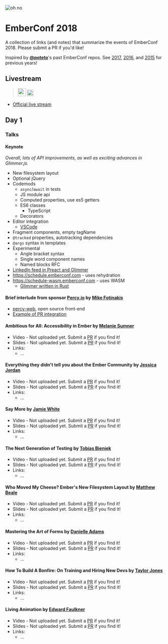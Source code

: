 ![oh no](https://user-images.githubusercontent.com/914228/37348426-431dcaa6-2691-11e8-9e41-91fb5a5f0e5c.png)

# EmberConf 2018

A collection of links (and notes) that summarize the events of EmberConf 2018. Please submit a PR if you'd like!

Inspired by [**@poteto**](https://github.com/poteto)'s past EmberConf repos. See [2017](https://github.com/poteto/emberconf-2017), [2016](https://github.com/poteto/emberconf-2016), and [2015](https://github.com/poteto/emberconf-2015) for previous years!

## Livestream

> <img alt="" src="https://user-images.githubusercontent.com/914228/34072730-9d2d0bcc-e25a-11e7-9ab5-405ddce05303.gif" width="25"> <img alt="" src="https://user-images.githubusercontent.com/914228/34072749-07a8ab50-e25b-11e7-80ba-d0f6250aad11.png" width="20.5">

- [Official live stream](https://www.youtube.com/watch?v=qfnkDyHVJzs&feature=youtu.be)

## Day 1

### Talks

#### Keynote

_Overall, lots of API improvements, as well as exciting advances in Glimmer.js._

- New filesystem layout
- Optional jQuery
- Codemods
  - `async`/`await` in tests
  - JS module api
  - Computed properties, use es5 getters
  - ES6 classes
    - TypeScript
  - Decorators
- Editor integration
  - [VSCode](https://code.visualstudio.com/docs/languages/typescript)
- Fragment components, empty tagName
- `@tracked` properties, autotracking dependencies
- `@args` syntax in templates
- Experimental
  - Angle bracket syntax
  - Single word component names
  - Named blocks RFC
- [LinkedIn feed in Preact and Glimmer](https://engineering.linkedin.com/blog/2018/03/how-we-built-the-same-app-twice-with-preact-and-glimmerjs)
- https://schedule.emberconf.com - uses rehydration
- https://schedule-wasm.emberconf.com - uses WASM
  - [Glimmer written in Rust](https://github.com/glimmerjs/glimmer-vm/pull/752)

#### Brief interlude from sponsor [Percy.io](https://percy.io) by [Mike Fotinakis](https://twitter.com/mikefotinakis?lang=en)

- [percy-web](https://github.com/percy/percy-web), open source front-end
- [Example of PR integration](https://github.com/percy/percy-web/pull/459)

#### Ambitious for All: Accessibility in Ember by [Melanie Sumner]()

- Video - Not uploaded yet. Submit a [PR](https://github.com/nucleartide/emberconf-2018/pulls) if you find it!
- Slides - Not uploaded yet. Submit a [PR](https://github.com/nucleartide/emberconf-2018/pulls) if you find it!
- Links:
  - ...

#### Everything they didn't tell you about the Ember Community by [Jessica Jordan]()

- Video - Not uploaded yet. Submit a [PR](https://github.com/nucleartide/emberconf-2018/pulls) if you find it!
- Slides - Not uploaded yet. Submit a [PR](https://github.com/nucleartide/emberconf-2018/pulls) if you find it!
- Links:
  - ...

#### Say More by [Jamie White]()

- Video - Not uploaded yet. Submit a [PR](https://github.com/nucleartide/emberconf-2018/pulls) if you find it!
- Slides - Not uploaded yet. Submit a [PR](https://github.com/nucleartide/emberconf-2018/pulls) if you find it!
- Links:
  - ...

#### The Next Generation of Testing by [Tobias Bieniek]()

- Video - Not uploaded yet. Submit a [PR](https://github.com/nucleartide/emberconf-2018/pulls) if you find it!
- Slides - Not uploaded yet. Submit a [PR](https://github.com/nucleartide/emberconf-2018/pulls) if you find it!
- Links:
  - ...

#### Who Moved My Cheese? Ember's New Filesystem Layout by [Matthew Beale]()

- Video - Not uploaded yet. Submit a [PR](https://github.com/nucleartide/emberconf-2018/pulls) if you find it!
- Slides - Not uploaded yet. Submit a [PR](https://github.com/nucleartide/emberconf-2018/pulls) if you find it!
- Links:
  - ...

#### Mastering the Art of Forms by [Danielle Adams]()

- Video - Not uploaded yet. Submit a [PR](https://github.com/nucleartide/emberconf-2018/pulls) if you find it!
- Slides - Not uploaded yet. Submit a [PR](https://github.com/nucleartide/emberconf-2018/pulls) if you find it!
- Links:
  - ...

#### How To Build A Bonfire: On Training and Hiring New Devs by [Taylor Jones]()

- Video - Not uploaded yet. Submit a [PR](https://github.com/nucleartide/emberconf-2018/pulls) if you find it!
- Slides - Not uploaded yet. Submit a [PR](https://github.com/nucleartide/emberconf-2018/pulls) if you find it!
- Links:
  - ...

#### Living Animation by [Edward Faulkner]()

- Video - Not uploaded yet. Submit a [PR](https://github.com/nucleartide/emberconf-2018/pulls) if you find it!
- Slides - Not uploaded yet. Submit a [PR](https://github.com/nucleartide/emberconf-2018/pulls) if you find it!
- Links:
  - ...
